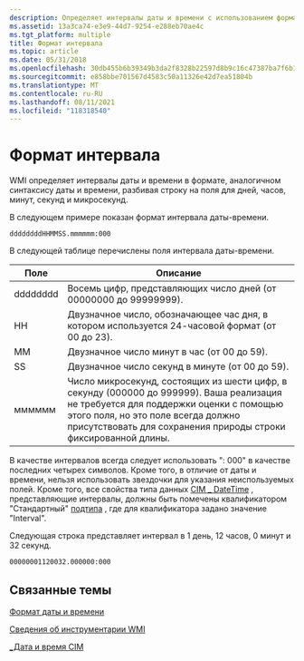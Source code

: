 ```yaml
---
description: Определяет интервалы даты и времени с использованием формата, аналогичного синтаксису даты и времени, разбивая строку на поля для дней, часов, минут, секунд и микросекунд.
ms.assetid: 13a3ca74-e3e9-44d7-9254-e288eb70ae4c
ms.tgt_platform: multiple
title: Формат интервала
ms.topic: article
ms.date: 05/31/2018
ms.openlocfilehash: 30db455b6b39349b3da2f8328b22597d8b9c16c47387ba7f6b15d81e62ceb134
ms.sourcegitcommit: e858bbe701567d4583c50a11326e42d7ea51804b
ms.translationtype: MT
ms.contentlocale: ru-RU
ms.lasthandoff: 08/11/2021
ms.locfileid: "118318540"
---
```

# <a name="interval-format"></a>Формат интервала

WMI определяет интервалы даты и времени в формате, аналогичном синтаксису даты и времени, разбивая строку на поля для дней, часов, минут, секунд и микросекунд.

В следующем примере показан формат интервала даты-времени.

``` syntax
ddddddddHHMMSS.mmmmmm:000
```

В следующей таблице перечислены поля интервала даты-времени.



| Поле    | Описание                                                                                                                                                                                                                                  |
|----------|----------------------------------------------------------------------------------------------------------------------------------------------------------------------------------------------------------------------------------------------|
| dddddddd | Восемь цифр, представляющих число дней (от 00000000 до 99999999).                                                                                                                                                                    |
| HH       | Двузначное число, обозначающее час дня, в котором используется 24-часовой формат (от 00 до 23).                                                                                                                                                                       |
| ММ       | Двузначное число минут в час (от 00 до 59).                                                                                                                                                                                                |
| SS       | Двузначное число секунд в минуте (от 00 до 59).                                                                                                                                                                                   |
| мммммм   | Число микросекунд, состоящих из шести цифр, в секунду (000000 до 999999). Ваша реализация не требуется для поддержки оценки с помощью этого поля, но это поле всегда должно присутствовать для сохранения природы строки фиксированной длины. |



 

В качестве интервалов всегда следует использовать ": 000" в качестве последних четырех символов. Кроме того, в отличие от даты и времени, нельзя использовать звездочки для указания неиспользуемых полей. Кроме того, все свойства типа данных [CIM \_ DateTime](cim-datetime.md) , представляющие интервалы, должны быть помечены квалификатором "Стандартный" [подтипа](standard-wmi-qualifiers.md) , где для квалификатора задано значение "Interval".

Следующая строка представляет интервал в 1 день, 12 часов, 0 минут и 32 секунд.

``` syntax
00000001120032.000000:000
```

## <a name="related-topics"></a>Связанные темы

<dl> <dt>

[Формат даты и времени](date-and-time-format.md)
</dt> <dt>

[Сведения об инструментарии WMI](about-wmi.md)
</dt> <dt>

[\_Дата и время CIM](cim-datetime.md)
</dt> </dl>

 

 



